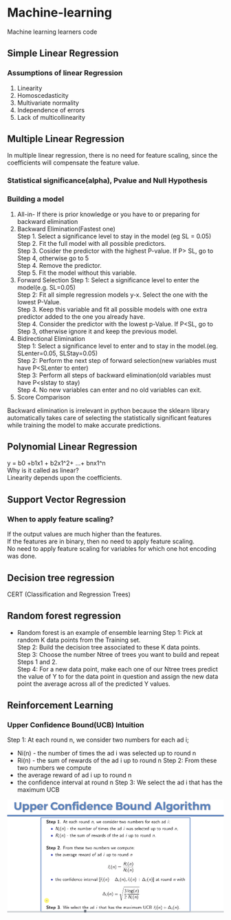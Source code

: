 # Machine-learning
Machine learning learners code
## Simple Linear Regression
### Assumptions of linear Regression   
1. Linearity
2. Homoscedasticity
3. Multivariate normality
4. Independence of errors
5. Lack of multicollinearity 
## Multiple Linear Regression   
In multiple linear regression, there is no need for feature scaling, since the coefficients will compensate the feature value.   
### Statistical significance(alpha), Pvalue and Null Hypothesis   
### Building a model   
1. All-in- If there is prior knowledge or you have to or preparing for backward elimination 
2. Backward Elimination(Fastest one)   
Step 1. Select a significance level to stay in the model (eg SL = 0.05)   
Step 2. Fit the full model with all possible predictors.   
Step 3. Cosider the predictor with the highest P-value. If P> SL, go to Step 4, otherwise go to 5   
Step 4. Remove the predictor.    
Step 5. Fit the model without this variable.   
3. Forward Selection
Step 1: Select a significance level to enter the model(e.g. SL=0.05)   
Step 2: Fit all simple regression models y-x. Select the one with the lowest P-Value.   
Step 3. Keep this variable and fit all possible models with one extra predictor added to the one you already have.   
Step 4. Consider the predictor with the lowest p-Value. If P<SL, go to Step 3, otherwise ignore it and keep the previous model.   
4. Bidirectional Elimination   
Step 1: Select a significance level to enter and to stay in the model.(eg. SLenter=0.05, SLStay=0.05)   
Step 2: Perform the next step of forward selection(new variables must have P<SLenter to enter)   
Step 3: Perform all steps of backward elimination(old variables must have P<slstay to stay)   
Step 4. No new variables can enter and no old variables can exit.   
5. Score Comparison   

Backward elimination is irrelevant in python because the sklearn library automatically takes care of selecting the statistically significant features while training the model to make accurate predictions.

## Polynomial Linear Regression
y = b0 +b1x1 + b2x1^2+ ...+ bnx1^n   
Why is it called as linear?   
Linearity depends upon the coefficients. 
## Support Vector Regression
### When to apply feature scaling?
  If the output values are much higher than the features.   
  If the features are in binary, then no need to apply feature scaling.   
  No need to apply feature scaling for variables for which one hot encoding was done.   
## Decision tree regression
  CERT (Classification and Regression Trees)   
## Random forest regression
* Random forest is an example of ensemble learning
Step 1: Pick at random K data points from the Training set.   
Step 2: Build the decision tree associated to these K data points.   
Step 3: Choose the number Ntree of trees you want to build and repeat Steps 1 and 2.   
Step 4: For a new data point, make each one of our Ntree trees predict the value of Y to for the data point in question and assign the new data point the average across all of the predicted Y values.

## Reinforcement Learning
### Upper Confidence Bound(UCB) Intuition
  Step 1: At each round n, we consider two numbers for each ad i;
  * Ni(n) - the number of times the ad i was selected up to round n
  * Ri(n) - the sum of rewards of the ad i up to round n
  Step 2: From these two numbers we compute
  * the average reward of ad i up to round n
  * the confidence interval at round n
  Step 3: We select the ad i that has the maximum UCB
  <img src = "/images/UCBalgorithm.png">

